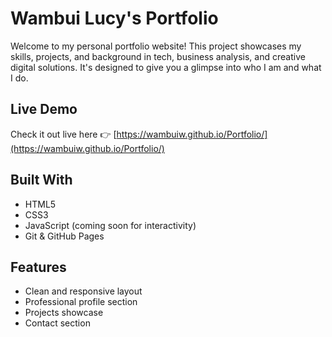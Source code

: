 # Wambui Lucy's Portfolio

Welcome to my personal portfolio website! This project showcases my skills, projects, and background in tech, business analysis, and creative digital solutions. It's designed to give you a glimpse into who I am and what I do.

##  Live Demo
Check it out live here 👉 [https://wambuiw.github.io/Portfolio/](https://wambuiw.github.io/Portfolio/)

## Built With
- HTML5
- CSS3
- JavaScript (coming soon for interactivity)
- Git & GitHub Pages

## Features
- Clean and responsive layout
- Professional profile section
- Projects showcase
- Contact section

